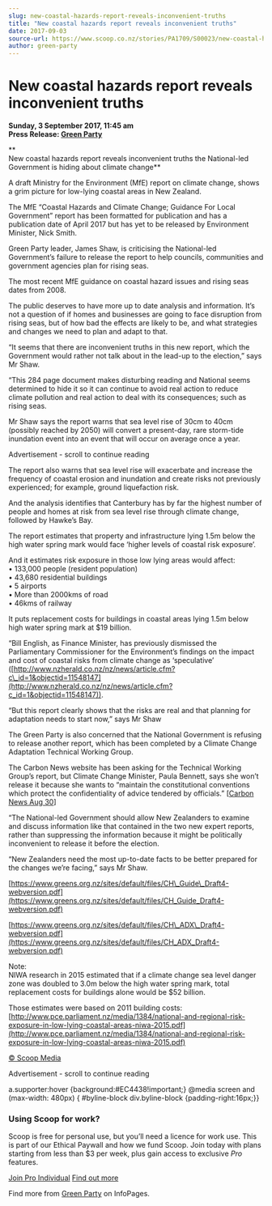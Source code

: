 ```yaml
---
slug: new-coastal-hazards-report-reveals-inconvenient-truths
title: "New coastal hazards report reveals inconvenient truths"
date: 2017-09-03
source-url: https://www.scoop.co.nz/stories/PA1709/S00023/new-coastal-hazards-report-reveals-inconvenient-truths.htm
author: green-party
---
```

New coastal hazards report reveals inconvenient truths
======================================================

**Sunday, 3 September 2017, 11:45 am**  
**Press Release: [Green Party](https://info.scoop.co.nz/Green_Party)**

**  
New coastal hazards report reveals inconvenient truths the National-led Government is hiding about climate change**

A draft Ministry for the Environment (MfE) report on climate change, shows a grim picture for low-lying coastal areas in New Zealand.

The MfE “Coastal Hazards and Climate Change; Guidance For Local Government” report has been formatted for publication and has a publication date of April 2017 but has yet to be released by Environment Minister, Nick Smith.

Green Party leader, James Shaw, is criticising the National-led Government’s failure to release the report to help councils, communities and government agencies plan for rising seas.

The most recent MfE guidance on coastal hazard issues and rising seas dates from 2008.

The public deserves to have more up to date analysis and information. It’s not a question of if homes and businesses are going to face disruption from rising seas, but of how bad the effects are likely to be, and what strategies and changes we need to plan and adapt to that.

“It seems that there are inconvenient truths in this new report, which the Government would rather not talk about in the lead-up to the election,” says Mr Shaw.

“This 284 page document makes disturbing reading and National seems determined to hide it so it can continue to avoid real action to reduce climate pollution and real action to deal with its consequences; such as rising seas.

Mr Shaw says the report warns that sea level rise of 30cm to 40cm (possibly reached by 2050) will convert a present-day, rare storm-tide inundation event into an event that will occur on average once a year.

Advertisement - scroll to continue reading





The report also warns that sea level rise will exacerbate and increase the frequency of coastal erosion and inundation and create risks not previously experienced; for example, ground liquefaction risk.

And the analysis identifies that Canterbury has by far the highest number of people and homes at risk from sea level rise through climate change, followed by Hawke’s Bay.

The report estimates that property and infrastructure lying 1.5m below the high water spring mark would face ‘higher levels of coastal risk exposure’.

And it estimates risk exposure in those low lying areas would affect:  
• 133,000 people (resident population)  
• 43,680 residential buildings  
• 5 airports  
• More than 2000kms of road  
• 46kms of railway

It puts replacement costs for buildings in coastal areas lying 1.5m below high water spring mark at $19 billion.

“Bill English, as Finance Minister, has previously dismissed the Parliamentary Commissioner for the Environment’s findings on the impact and cost of coastal risks from climate change as ‘speculative’ ([http://www.nzherald.co.nz/nz/news/article.cfm?c\_id=1&objectid=11548147](http://www.nzherald.co.nz/nz/news/article.cfm?c_id=1&objectid=11548147)).

“But this report clearly shows that the risks are real and that planning for adaptation needs to start now,” says Mr Shaw

The Green Party is also concerned that the National Government is refusing to release another report, which has been completed by a Climate Change Adaptation Technical Working Group.

The Carbon News website has been asking for the Technical Working Group’s report, but Climate Change Minister, Paula Bennett, says she won’t release it because she wants to “maintain the constitutional conventions which protect the confidentiality of advice tendered by officials.” \[[Carbon News Aug 30](http://www.carbonnews.co.nz/story.asp?storyid=13099)\]

“The National-led Government should allow New Zealanders to examine and discuss information like that contained in the two new expert reports, rather than suppressing the information because it might be politically inconvenient to release it before the election.

“New Zealanders need the most up-to-date facts to be better prepared for the changes we’re facing,” says Mr Shaw.

[https://www.greens.org.nz/sites/default/files/CH\_Guide\_Draft4-webversion.pdf](https://www.greens.org.nz/sites/default/files/CH_Guide_Draft4-webversion.pdf)

[https://www.greens.org.nz/sites/default/files/CH\_ADX\_Draft4-webversion.pdf](https://www.greens.org.nz/sites/default/files/CH_ADX_Draft4-webversion.pdf)

Note:  
NIWA research in 2015 estimated that if a climate change sea level danger zone was doubled to 3.0m below the high water spring mark, total replacement costs for buildings alone would be $52 billion.

Those estimates were based on 2011 building costs:  
[http://www.pce.parliament.nz/media/1384/national-and-regional-risk-exposure-in-low-lying-coastal-areas-niwa-2015.pdf](http://www.pce.parliament.nz/media/1384/national-and-regional-risk-exposure-in-low-lying-coastal-areas-niwa-2015.pdf)

[© Scoop Media](http://www.scoop.co.nz/about/terms.html)  

Advertisement - scroll to continue reading



a.supporter:hover {background:#EC4438!important;} @media screen and (max-width: 480px) { #byline-block div.byline-block {padding-right:16px;}}

### Using Scoop for work?

Scoop is free for personal use, but you’ll need a licence for work use. This is part of our Ethical Paywall and how we fund Scoop. Join today with plans starting from less than $3 per week, plus gain access to exclusive _Pro_ features.  
  
[Join Pro Individual](https://pro.scoop.co.nz/Individual/?from=ProIn24) [Find out more](https://pro.scoop.co.nz/using-scoop-for-work/?from=ProIn24)

Find more from [Green Party](https://info.scoop.co.nz/Green_Party) on InfoPages.